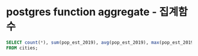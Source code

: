 # postgres function aggregate - 집계함수

```sql
SELECT count(*), sum(pop_est_2019), avg(pop_est_2019), max(pop_est_2019), min(pop_est_2019)
FROM cities;
```
